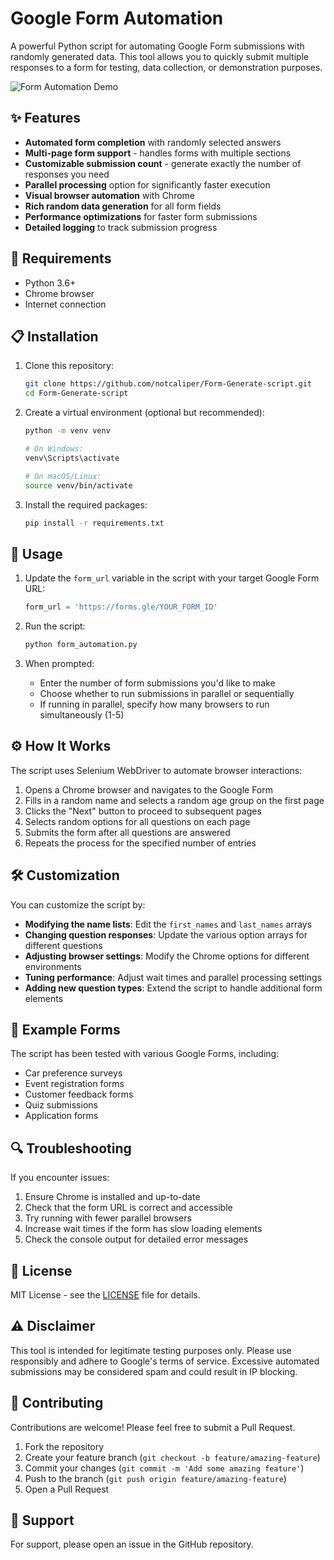 # Google Form Automation

A powerful Python script for automating Google Form submissions with randomly generated data. This tool allows you to quickly submit multiple responses to a form for testing, data collection, or demonstration purposes.

![Form Automation Demo](https://user-images.githubusercontent.com/example/form-automation-demo.gif)

## ✨ Features

- **Automated form completion** with randomly selected answers
- **Multi-page form support** - handles forms with multiple sections
- **Customizable submission count** - generate exactly the number of responses you need
- **Parallel processing** option for significantly faster execution
- **Visual browser automation** with Chrome
- **Rich random data generation** for all form fields
- **Performance optimizations** for faster form submissions
- **Detailed logging** to track submission progress

## 🔧 Requirements

- Python 3.6+
- Chrome browser
- Internet connection

## 📋 Installation

1. Clone this repository:
   ```bash
   git clone https://github.com/notcaliper/Form-Generate-script.git
   cd Form-Generate-script
   ```

2. Create a virtual environment (optional but recommended):
   ```bash
   python -m venv venv
   
   # On Windows:
   venv\Scripts\activate
   
   # On macOS/Linux:
   source venv/bin/activate
   ```

3. Install the required packages:
   ```bash
   pip install -r requirements.txt
   ```

## 🚀 Usage

1. Update the `form_url` variable in the script with your target Google Form URL:
   ```python
   form_url = 'https://forms.gle/YOUR_FORM_ID'
   ```

2. Run the script:
   ```bash
   python form_automation.py
   ```

3. When prompted:
   - Enter the number of form submissions you'd like to make
   - Choose whether to run submissions in parallel or sequentially
   - If running in parallel, specify how many browsers to run simultaneously (1-5)

## ⚙️ How It Works

The script uses Selenium WebDriver to automate browser interactions:

1. Opens a Chrome browser and navigates to the Google Form
2. Fills in a random name and selects a random age group on the first page
3. Clicks the "Next" button to proceed to subsequent pages
4. Selects random options for all questions on each page
5. Submits the form after all questions are answered
6. Repeats the process for the specified number of entries

## 🛠️ Customization

You can customize the script by:

- **Modifying the name lists**: Edit the `first_names` and `last_names` arrays
- **Changing question responses**: Update the various option arrays for different questions
- **Adjusting browser settings**: Modify the Chrome options for different environments
- **Tuning performance**: Adjust wait times and parallel processing settings
- **Adding new question types**: Extend the script to handle additional form elements

## 🎯 Example Forms

The script has been tested with various Google Forms, including:
- Car preference surveys
- Event registration forms
- Customer feedback forms
- Quiz submissions
- Application forms

## 🔍 Troubleshooting

If you encounter issues:

1. Ensure Chrome is installed and up-to-date
2. Check that the form URL is correct and accessible
3. Try running with fewer parallel browsers
4. Increase wait times if the form has slow loading elements
5. Check the console output for detailed error messages

## 📄 License

MIT License - see the [LICENSE](LICENSE) file for details.

## ⚠️ Disclaimer

This tool is intended for legitimate testing purposes only. Please use responsibly and adhere to Google's terms of service. Excessive automated submissions may be considered spam and could result in IP blocking.

## 🤝 Contributing

Contributions are welcome! Please feel free to submit a Pull Request.

1. Fork the repository
2. Create your feature branch (`git checkout -b feature/amazing-feature`)
3. Commit your changes (`git commit -m 'Add some amazing feature'`)
4. Push to the branch (`git push origin feature/amazing-feature`)
5. Open a Pull Request

## 💬 Support

For support, please open an issue in the GitHub repository. 